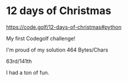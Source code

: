 # 12 days of Christmas
https://code.golf/12-days-of-christmas#python

My first Codegolf challenge!

I'm proud of my solution 464 Bytes/Chars

63rd/141th

I had a ton of fun.
